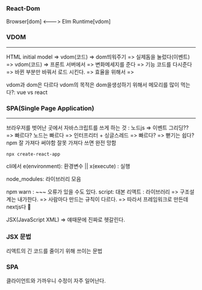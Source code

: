
### React-Dom

Browser[dom] <---> Elm Runtime[vdom]

### VDOM
--- 
HTML
initial model =>  vdom(코드) =>  dom띄워주기 => 실제돔을 눌렀다(이벤트) => vdom(코드)
=> 프론트 서버에서 => 변화메세지를 준다 => 기능 코드를 다시준다 => 바뀐 부분만 바꿔서 로드 시킨다. => 효율을 위해서 =>

vdom과 dom은 다르다 vdom의 목적은 dom을생성하기 위해서 
메모리를 많이 먹는다?: vue vs react




### SPA(Single Page Application)
---

브라우저를 벗어난 곳에서 자바스크립트를 쓰게 하는 것 : 노드js => 이벤트 그리딩?? => 빠르다?
노드는 빠르다 => 인터프리터 + 싱글스레드 => 빠르다? => 뻗기는 쉽다?
npm 잘 가져다 써야함 잘못 가져다 쓰면 완전 망함


```shell
npx create-react-app
```


cli에서 e(environment): 환경변수  || x(execute) : 실행

node_modules: 라이브러리 모음

npm warn : ~~~ 오류가 있을 수도 있다.
script: 대본
리액트 : 라이브러리 => 구조설계는 내가한다. => 사람마다 만드는 규칙이 다르다. => 따라서 프레임워크로 만든데 nextjs다


JSX(JavaScript XML) => 얘때문에 진짜로 헷갈린다.


### JSX 문법
리액트의 긴 코드를 줄이기 위해 쓰이는 문법


### SPA
클라이언트와 가까우니 수정이 자주 일어난다.
